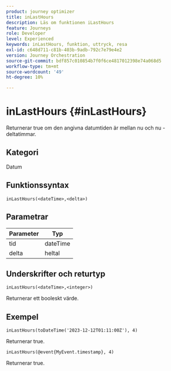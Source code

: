 ```yaml
---
product: journey optimizer
title: inLastHours
description: Läs om funktionen iLastHours
feature: Journeys
role: Developer
level: Experienced
keywords: inLastHours, funktion, uttryck, resa
exl-id: c648d711-c81b-403b-9adb-792c7e79e4e2
version: Journey Orchestration
source-git-commit: bdf857c010854b7f0f6ce4817012398e74a068d5
workflow-type: tm+mt
source-wordcount: '49'
ht-degree: 10%

---
```


# inLastHours {#inLastHours}

Returnerar true om den angivna datumtiden är mellan nu och nu - deltatimmar.

## Kategori

Datum

## Funktionssyntax

`inLastHours(<dateTime>,<delta>)`

## Parametrar

| Parameter | Typ |
|-----------|------------------|
| tid | dateTime |
| delta | heltal |

## Underskrifter och returtyp

`inLastHours(<dateTime>,<integer>)`

Returnerar ett booleskt värde.

## Exempel

`inLastHours(toDateTime('2023-12-12T01:11:00Z'), 4)`

Returnerar true.

`inLastHours(@event{MyEvent.timestamp}, 4)`

Returnerar true.
